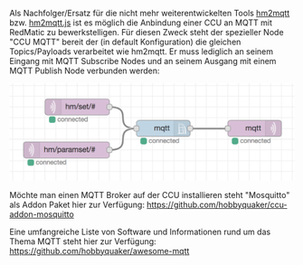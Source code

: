 Als Nachfolger/Ersatz für die nicht mehr weiterentwickelten Tools [hm2mqtt](https://github.com/owagner/hm2mqtt) bzw. [hm2mqtt.js](https://guthub.com/hobbyquaker/hm2mqtt.js) ist es möglich die Anbindung einer CCU an MQTT mit RedMatic zu bewerkstelligen. Für diesen Zweck steht der spezieller Node "CCU MQTT" bereit der (in default Konfiguration) die gleichen Topics/Payloads verarbeitet wie hm2mqtt. Er muss lediglich an seinem Eingang mit MQTT Subscribe Nodes und an seinem Ausgang mit einem MQTT Publish Node verbunden werden:

![](images/mqtt.png)

Möchte man einen MQTT Broker auf der CCU installieren steht "Mosquitto" als Addon Paket hier zur Verfügung: https://github.com/hobbyquaker/ccu-addon-mosquitto

Eine umfangreiche Liste von Software und Informationen rund um das Thema MQTT steht hier zur Verfügung: https://github.com/hobbyquaker/awesome-mqtt



